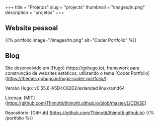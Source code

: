 +++
title = "Projetos"
slug = "projects"
thumbnail = "images/tn.png"
description = "projetos"
+++

## Website pessoal

{{% portfolio image="/images/tn.png" alt="Coder Portfolio" %}}

## Blog

Site desenvolvido em [Hugo] (https://gohugo.io), framework para construnção de websites estáticos, utilizando o tema [Coder Portfolio] (https://themes.gohugo.io/hugo-coder-portfolio/).

Versão Hugo: v0.55.6-A5D4C82D2/extended linux/amd64

Licença: [MIT] (https://github.com/Thimotti/thimotti.github.io/blob/master/LICENSE)

Repositório: [GitHub] (https://github.com/Thimotti/thimotti.github.io)
{{% /portfolio %}}
